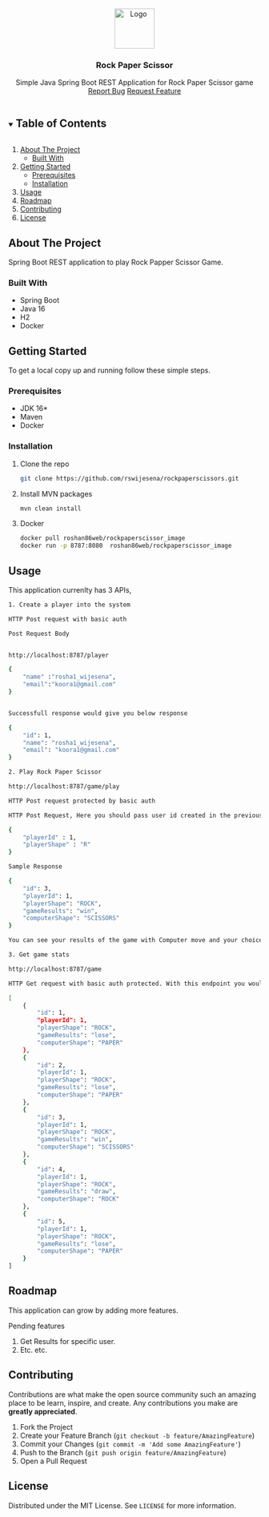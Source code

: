 <!--
*** Thanks for checking out the Best-README-Template. If you have a suggestion
*** that would make this better, please fork the repo and create a pull request
*** or simply open an issue with the tag "enhancement".
*** Thanks again! Now go create something AMAZING! :D
***
***
***
*** To avoid retyping too much info. Do a search and replace for the following:
*** github_username, repo_name, twitter_handle, email, project_title, project_description
-->

<!-- PROJECT LOGO -->
<br />
<p align="center">
  <a href="https://github.com/github_username/repo_name">
    <img src="https://encrypted-tbn0.gstatic.com/images?q=tbn:ANd9GcSFYjQW9Fczjt7gKdxIseJ_YaAbhBHRalm3gA&usqp=CAU" alt="Logo" width="80" height="80">
  </a>

  <h3 align="center">Rock Paper Scissor</h3>

  <p align="center">
    Simple Java Spring Boot REST Application for Rock Paper Scissor game
    <br />
    <a href="https://github.com/rswijesena/rockpaperscissors/issues">Report Bug</a>
    <a href="https://github.com/rswijesena/rockpaperscissors/issues">Request Feature</a>
  </p>
</p>

<!-- TABLE OF CONTENTS -->
<details open="open">
  <summary><h2 style="display: inline-block">Table of Contents</h2></summary>
  <ol>
    <li>
      <a href="#about-the-project">About The Project</a>
      <ul>
        <li><a href="#built-with">Built With</a></li>
      </ul>
    </li>
    <li>
      <a href="#getting-started">Getting Started</a>
      <ul>
        <li><a href="#prerequisites">Prerequisites</a></li>
        <li><a href="#installation">Installation</a></li>
      </ul>
    </li>
    <li><a href="#usage">Usage</a></li>
    <li><a href="#roadmap">Roadmap</a></li>
    <li><a href="#contributing">Contributing</a></li>
    <li><a href="#license">License</a></li>
  </ol>
</details>



<!-- ABOUT THE PROJECT -->
## About The Project

Spring Boot REST application to play Rock Papper Scissor Game. 


### Built With

* Spring Boot
* Java 16
* H2
* Docker



<!-- GETTING STARTED -->
## Getting Started

To get a local copy up and running follow these simple steps.

### Prerequisites

* JDK 16*
* Maven
* Docker

### Installation

1. Clone the repo
   ```sh
   git clone https://github.com/rswijesena/rockpaperscissors.git
   ```
2. Install MVN packages
   ```sh
   mvn clean install
   ```
3. Docker
   ```sh
   docker pull roshan86web/rockpaperscissor_image
   docker run -p 8787:8080  roshan86web/rockpaperscissor_image
   ```


<!-- USAGE EXAMPLES -->
## Usage

This application currenlty has 3 APIs,
```sh
1. Create a player into the system

HTTP Post request with basic auth

Post Request Body


http://localhost:8787/player

{
    "name" :"rosha1_wijesena",
    "email":"koora1@gmail.com"
}


Successfull response would give you below response

{
    "id": 1,
    "name": "rosha1_wijesena",
    "email": "koora1@gmail.com"
}

2. Play Rock Paper Scissor

http://localhost:8787/game/play

HTTP Post request protected by basic auth

HTTP Post Request, Here you should pass user id created in the previous step and you can pass your choic for "R" for Rock "P" for Paper or Scissor "S"

{
    "playerId" : 1,
    "playerShape" : "R"
}

Sample Response 

{
    "id": 3,
    "playerId": 1,
    "playerShape": "ROCK",
    "gameResults": "win",
    "computerShape": "SCISSORS"
}

You can see your results of the game with Computer move and your choice.

3. Get game stats

http://localhost:8787/game

HTTP Get request with basic auth protected. With this endpoint you would see your game results.

[
    {
        "id": 1,
        "playerId": 1,
        "playerShape": "ROCK",
        "gameResults": "lose",
        "computerShape": "PAPER"
    },
    {
        "id": 2,
        "playerId": 1,
        "playerShape": "ROCK",
        "gameResults": "lose",
        "computerShape": "PAPER"
    },
    {
        "id": 3,
        "playerId": 1,
        "playerShape": "ROCK",
        "gameResults": "win",
        "computerShape": "SCISSORS"
    },
    {
        "id": 4,
        "playerId": 1,
        "playerShape": "ROCK",
        "gameResults": "draw",
        "computerShape": "ROCK"
    },
    {
        "id": 5,
        "playerId": 1,
        "playerShape": "ROCK",
        "gameResults": "lose",
        "computerShape": "PAPER"
    }
]
```
<!-- ROADMAP -->
## Roadmap

This application can grow by adding more features.

Pending features
1. Get Results for specific user.
2. Etc. etc.



<!-- CONTRIBUTING -->
## Contributing

Contributions are what make the open source community such an amazing place to be learn, inspire, and create. Any contributions you make are **greatly appreciated**.

1. Fork the Project
2. Create your Feature Branch (`git checkout -b feature/AmazingFeature`)
3. Commit your Changes (`git commit -m 'Add some AmazingFeature'`)
4. Push to the Branch (`git push origin feature/AmazingFeature`)
5. Open a Pull Request



<!-- LICENSE -->
## License

Distributed under the MIT License. See `LICENSE` for more information.





